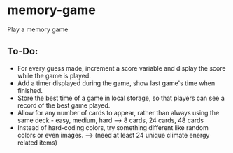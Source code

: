 # memory-game

Play a memory game

## To-Do:

- For every guess made, increment a score variable and display the score while the game is played.
- Add a timer displayed during the game, show last game's time when finished.
- Store the best time of a game in local storage, so that players can see a record of the best game played.
- Allow for any number of cards to appear, rather than always using the same deck - easy, medium, hard
  --> 8 cards, 24 cards, 48 cards
- Instead of hard-coding colors, try something different like random colors or even images.
  --> (need at least 24 unique climate energy related items)

